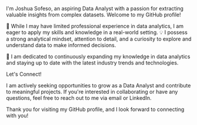 I'm Joshua Sofeso, an aspiring Data Analyst with a passion for extracting valuable insights from complex datasets. Welcome to my GitHub profile!

💼 While I may have limited professional experience in data analytics, I am eager to apply my skills and knowledge in a real-world setting.
💡 I possess a strong analytical mindset, attention to detail, and a curiosity to explore and understand data to make informed decisions.

🌱 I am dedicated to continuously expanding my knowledge in data analytics and staying up to date with the latest industry trends and technologies.

Let's Connect!

I am actively seeking opportunities to grow as a Data Analyst and contribute to meaningful projects. If you're interested in collaborating or have any questions, feel free to reach out to me via email or LinkedIn.

Thank you for visiting my GitHub profile, and I look forward to connecting with you!
